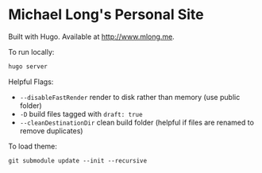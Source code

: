 # Michael Long's Personal Site

Built with Hugo. Available at <http://www.mlong.me>.

To run locally:

```bash
hugo server
```

Helpful Flags:

- `--disableFastRender` render to disk rather than memory (use public folder)
- `-D` build files tagged with `draft: true`
- `--cleanDestinationDir` clean build folder (helpful if files are renamed to remove duplicates)

To load theme:

`git submodule update --init --recursive`
